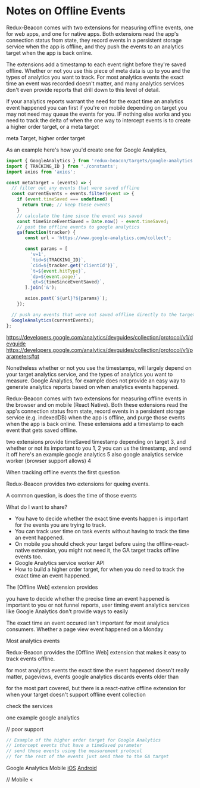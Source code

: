 # Notes on Offline Events

Redux-Beacon comes with two extensions for measuring offline events,
one for web apps, and one for native apps. Both extensions read the
app's connection status from state, they record events in a persistent
storage service when the app is offline, and they push the events to
an analytics target when the app is back online.

The extensions add a timestamp to each event right before they're
saved offline. Whether or not you use this piece of meta data is up to
you and the types of analytics you want to track. For most analytics
events the exact time an event was recorded doesn't matter, and many
analytics services don't even provide reports that drill down to this
level of detail.

If your analytics reports warrant the need for the exact time an
analytics event happened you can first if you're on mobile depending
on target you may not need may queue the events for you. IF nothing
else works and you need to track the delta of when the one way to
intercept events is to create a higher order target, or a meta target

meta Target, higher order target

As an example here's how you'd create one for Google Analytics,

```js
import { GoogleAnalytics } from 'redux-beacon/targets/google-analytics';
import { TRACKING_ID } from './constants';
import axios from 'axios';

const metaTarget = (events) => {
  // filter out any events that were saved offline
  const currentEvents = events.filter(event => {
    if (event.timeSaved === undefined) {
      return true; // keep these events
    }
    // calculate the time since the event was saved
    const timeSinceEventSaved = Date.now() - event.timeSaved;
    // post the offline events to google analytics
    ga(function(tracker) {
       const url = 'https://www.google-analytics.com/collect';

       const params = [
         'v=1',
         `tid=${TRACKING_ID}`,
         `cid=${tracker.get('clientId')}`,
         `t=${event.hitType}`,
         `dp=${event.page}`,
         `qt=${timeSinceEventSaved}`,
       ].join('&');

       axios.post(`${url}?${params}`);
    });

  // push any events that were not saved offline directly to the target
  GoogleAnalytics(currentEvents);
};
```
https://developers.google.com/analytics/devguides/collection/protocol/v1/devguide
https://developers.google.com/analytics/devguides/collection/protocol/v1/parameters#qt


Nonetheless whether or not you use the timestamps, will largely
depend on your target analytics service, and the types of analytics
you want to measure. Google Analytics, for example does not provide an
easy way to generate analytics reports based on when analytics events
happened.


Redux-Beacon comes with two extensions for measuring offline events in
the browser and on mobile (React Native). Both these extensions read
the app's connection status from state, record events in a persistent
storage service (e.g. indexedDB) when the app is offline, and purge
those events when the app is back online. These extensions add a
timestamp to each event that gets saved offline.

two extensions
provide timeSaved timestamp
depending on target 3, and whether or not its important to you 1, 2
you can us the timestamp, and send it off
here's an example google analytics 5
also google analytics service worker (browser support allows) 4

When tracking offline events the first question

Redux-Beacon provides two extensions for queing events.

A common question, is does the time of those events

What do I want to share?
 * You have to decide whether the exact time events happen is
   important for the events you are trying to track.
 * You can track user time on task events without having to track the
   time an event happened.
 * On mobile you should check your target before using the
   offline-react-native extension, you might not need it, the GA
   target tracks offline events too.
 * Google Analytics service worker API
 * How to build a higher order target, for when you do need to track
   the exact time an event happened.


The [Offline Web] extension provides

you have to decide whether the precise time an event happened is important to you or not
funnel reports, user timing event
analytics services like Google Analytics don't provide ways to easily

The exact time an event occured isn't important for most analytics
consumers. Whether a page view event happened on a Monday

Most analytics events

Redux-Beacon provides the [Offline Web] extension that makes it easy
to track events offline.


for most analyitcs events the exact time the event happened doesn't really matter, pageviews, events
google analytics discards events older than

for the most part covered, but there is a react-native offline extension for when your target doesn't support offline event collection

check the services

one example google analytics

[](https://developers.google.com/analytics/devguides/collection/protocol/v1/parameters#qt)
[](https://developers.google.com/web/updates/2016/07/offline-google-analytics) // poor support
[](https://ga-dev-tools.appspot.com/hit-builder/)

```js
// Example of the higher order target for Google Analytics
// intercept events that have a timeSaved parameter
// send those events using the measurement protocol
// for the rest of the events just send them to the GA target

```

Google Analytics Mobile
[iOS](https://developers.google.com/analytics/devguides/collection/ios/v3/dispatch)
[Android](https://developers.google.com/analytics/devguides/collection/android/v4/dispatch)

// Mobile
<
